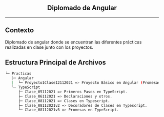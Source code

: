 <p>
    <h2 align="center"> Diplomado de Angular </h2>
</p>

<hr>

## Contexto

Diplomado de angular donde se encuentran las diferentes prácticas realizadas en clase junto con los proyectos.

## Estructura Principal de Archivos

```bash
└─ Practicas
   ├─ Angular
   |  └─ Proyecto1Clase12112021 => Proyecto Básico en Angular (Promesas, Servicios, Pipes,Components, Interfaces etc.).
   └─ TypeScript
      ├─ Clase_05112021 => Primeros Pasos en TypeScript.
      ├─ Clase_06112021 => Declaraciones y otros.
      ├─ Clase_08112021 => Clases en Typescript.
      ├─ Clase_08112021v2 => Decoradores de Clases en Typescript.
      └─ Clase_08112021v3 => Promesas en TypeScript.
```